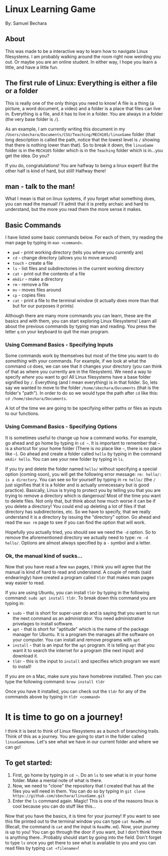 # Linux Learning Game
By: Samuel Bechara

## About
This was made to be a interactive way to learn how to navigate Linux filesystems. I am probably walking around the room right now weirding you out. Or maybe you are an online student. In either way, I hope you learn a little, and have a little fun.

## The first rule of Linux: Everything is either a file or a folder
This is really one of the only things you need to know! A file is a thing (a picture, a word document, a video) and a folder is a place that files can live in. Everything is a file, and it has to live in a folder. You are always in a folder (the very base folder is `/`). 

As an example, I am currently writing this document in my `/Users/sbechara/Documents/CSU/Teaching/MECH105/linuxGame` folder (that long description is called the path, notice that the lowest level is `/` showing that there is nothing lower than that). So to break it down, the `linuxGame` folder is in the `MECH105` folder which is in the `Teaching` folder which is in...you get the idea. Do you? 

If you do, congratulations! You are halfway to being a linux expert! But the other half is kind of hard, but still! Halfway there!

## man - talk to the man!
What I mean is that on linux systems, if you forget what something does, you can read the manual! I'll admit that it is pretty archaic and hard to understand, but the more you read them the more sense it makes.

## Basic Commands
I have listed some basic commands below. For each of them, try reading the man page by typing in `man <command>`.

* `pwd` - print working directory (tells you where you currently are)
* `cd` - change directory (allows you to move around)
* `touch` - create a file
* `ls` - list files and subdirectories in the current working directory
* `cat` - print out the contents of a file
* `mkdir` - make a directory
* `rm`  - remove a file
* `mv` - moves files around
* `cp` - copies files
* `cat` - print a file to the terminal window (it actually does more than that but for our purposes it prints)

Although there are many more commands you can learn, these are the basics and with them, you can start exploring Linux filesystems! Learn all about the previous commands by typing man <command> and reading. You press the letter `q` on your keyboard to quit the man program. 

### Using Command Basics - Specifying Inputs
Some commands work by themselves but most of the time you want to do *something* with your commands. For example, if we look at what the command `cd` does, we can see that it changes your directory (you can think of that as where you currently are in the filesystem). We need a way to specify *where* you want to go! All Linux filesystems have a base folder signified by `/`. Everything (and I mean everything) is in that folder. So, lets say we wanted to move to the folder `/home/sbechara/Documents` (that is the folder's "path"). In order to do so we would type the path after `cd` like this: `cd /home/sbechara/Documents`.

A lot of the time we are going to be specifying either paths or files as inputs to our functions.

### Using Command Basics - Specifying Options
It is sometimes useful to change up how a command works. For example, go ahead and go home by typing in `cd ~`. It is important to remember that `~` is a shortcut for your home folder (There is no place like `~`, there is no place like `~`). Go ahead and create a folder called `hello` by typing in the command `mkdir hello`. You can see your new folder by typing in `ls`.

If you try and delete the folder named `hello/` without specifying a special option (coming soon), you will get the following error message: `rm: hello/: is a directory`. You can see so for yourself by typing in `rm hello/` (the `/` just signifies that it is a folder and is actually unnecessary but is good practice). Basically, Linux is trying to protect you by telling you that you are trying to remove a directory which is dangerous! Most of the time you want to delete files. Not only that, but think about how much worse it can be if you delete a directory! You could end up deleting a lot of files if that directory has subdirectories, etc. So we have to specify, that we really understand it is a directory by issuing the "directory" option. Go ahead and read the `man rm` page to see if you can find the option that will work.

Hopefully you actually tried, you should see we need the `-d` option. So to remove the aforementioned directory we actually need to type: `rm -d hello/`. Options are almost always specified by a `-` symbol and a letter.

### Ok, the manual kind of sucks...

Now that you have read a few `man` pages, I think you will agree that the manual is kind of hard to read and understand. A couple of nerds (said endearingly) have created a program called `tldr` that makes man pages way easier to read.

If you are using Ubuntu, you can install `tldr` by typing in the following command: `sudo apt install tldr`. To break down this command you are typing in:

* `sudo` - that is short for super-user do and is saying that you want to run the next command as an administrator. You need administrative privelages to install software.
* `apt` - that is short for "aptitude" which is the name of the package manager for Ubuntu. It is a program the manages all the software on your computer. You can install and remove programs with `apt`
* `install` - that is an input for the `apt` program. It is telling `apt` that you want it to search the internet for a program (the next input) and download it.
* `tldr` - this is the input to `install` and specifies which program we want to install!

If you are on a Mac, make sure you have homebrew installed. Then you can type the following command: `brew install tldr`

Once you have it installed, you can check out the `tldr` for any of the commands above by typing in `tldr <command>`

# It is time to go on a journey!
I think it is best to think of Linux filesystems as a bunch of branching trails. Think of this as a journey. You are going to start in the folder called `linuxGameHome`. Let's see what we have in our current folder and where we can go! 

## To get started:

1. First, go home by typing in `cd ~`. Do an `ls` to see what is in your home folder. Make a mental note of what is there.
2. Now, we need to "clone" the repository that I created that has all the files you will need in them. You can do so by typing in `git clone https://github.com/sbechara/linuxGame.git`
3. Enter the `ls` command again. Magic! This is one of the reasons linux is cool because you can do stuff like this...

Now that you have the basics, it is time for your journey! If you want to see this file printed out to the terminal window you can type `cat ReadMe.md` (Recall, the command is `cat` and the input is `ReadMe.md`). Now, your journey is up to you! You can go through the door if you want, but I don't think there is anything there...Probably should start by going into the field. Don't forget to type `ls` once you get there to see what is available to you and you can read files by typing `cat <filename>`!